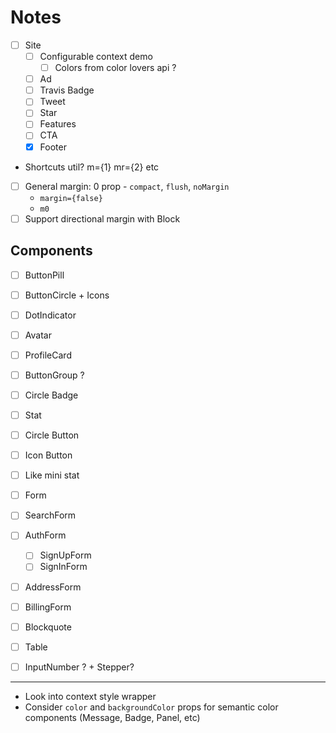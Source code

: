 
# Notes

- [ ] Site
  - [ ] Configurable context demo
    - [ ] Colors from color lovers api ?
  - [ ] Ad
  - [ ] Travis Badge
  - [ ] Tweet
  - [ ] Star
  - [ ] Features
  - [ ] CTA
  - [x] Footer

- Shortcuts util? m={1} mr={2} etc
- [ ] General margin: 0 prop - `compact`, `flush`, `noMargin`
  - `margin={false}`
  - `m0`
- [ ] Support directional margin with Block

## Components

- [ ] ButtonPill
- [ ] ButtonCircle + Icons
- [ ] DotIndicator
- [ ] Avatar
- [ ] ProfileCard
- [ ] ButtonGroup ?
- [ ] Circle Badge
- [ ] Stat
- [ ] Circle Button
- [ ] Icon Button
- [ ] Like mini stat

- [ ] Form
- [ ] SearchForm
- [ ] AuthForm
  - [ ] SignUpForm
  - [ ] SignInForm
- [ ] AddressForm
- [ ] BillingForm
- [ ] Blockquote
- [ ] Table
- [ ] InputNumber ? + Stepper?

---

- Look into context style wrapper
- Consider `color` and `backgroundColor` props for semantic color components (Message, Badge, Panel, etc)

